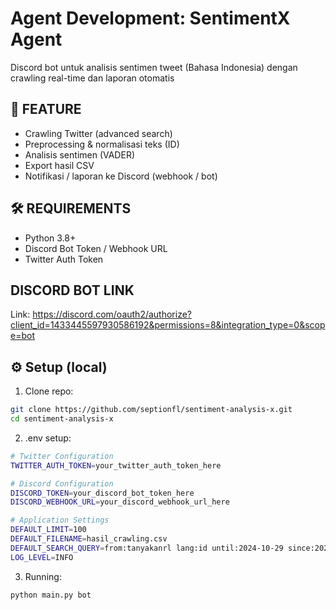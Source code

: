# Agent Development: SentimentX Agent

Discord bot untuk analisis sentimen tweet (Bahasa Indonesia) dengan crawling real-time dan laporan otomatis

## 🚀 FEATURE
- Crawling Twitter (advanced search)
- Preprocessing & normalisasi teks (ID)
- Analisis sentimen (VADER)
- Export hasil CSV
- Notifikasi / laporan ke Discord (webhook / bot)

## 🛠️ REQUIREMENTS
- Python 3.8+
- Discord Bot Token / Webhook URL
- Twitter Auth Token

## DISCORD BOT LINK
Link: https://discord.com/oauth2/authorize?client_id=1433445597930586192&permissions=8&integration_type=0&scope=bot

## ⚙️ Setup (local)
1. Clone repo:
```bash
git clone https://github.com/septionfl/sentiment-analysis-x.git
cd sentiment-analysis-x
```

2. .env setup:
```bash
# Twitter Configuration
TWITTER_AUTH_TOKEN=your_twitter_auth_token_here

# Discord Configuration  
DISCORD_TOKEN=your_discord_bot_token_here
DISCORD_WEBHOOK_URL=your_discord_webhook_url_here

# Application Settings
DEFAULT_LIMIT=100
DEFAULT_FILENAME=hasil_crawling.csv
DEFAULT_SEARCH_QUERY=from:tanyakanrl lang:id until:2024-10-29 since:2024-10-01
LOG_LEVEL=INFO

```

3. Running:
```bash
python main.py bot
```
